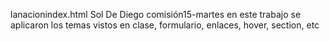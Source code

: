 lanacionindex.html
Sol De Diego 
comisión15-martes
en este trabajo se aplicaron los temas vistos en clase, formulario, enlaces, hover, section, etc
